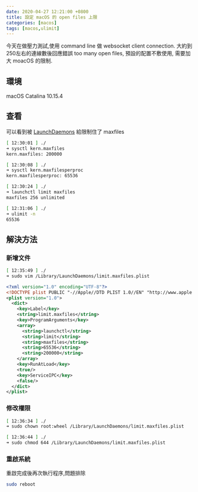 ```yaml
---
date: 2020-04-27 12:21:00 +0800
title: 設定 macOS 的 open files 上限
categories: [macos]
tags: [macos,ulimit]
---
```


今天在做壓力測試,使用 command line 做 websocket client connection.
大約到250左右的連線數後回應錯誤 too many open files, 預設的配置不敷使用, 需要加大 moacOS 的限制.

<!--more-->

## 環境

macOS Catalina 10.15.4

## 查看

可以看到被  [LaunchDaemons](../2020-11-12-what-is-launchd) 給限制住了 maxfiles

```bash
[ 12:30:01 ] ./
➜ sysctl kern.maxfiles
kern.maxfiles: 200000

[ 12:30:08 ] ./
➜ sysctl kern.maxfilesperproc
kern.maxfilesperproc: 65536

[ 12:30:24 ] ./
➜ launchctl limit maxfiles
maxfiles 256 unlimited

[ 12:31:06 ] ./
➜ ulimit -n
65536
```

## 解決方法

### 新增文件

```bash
[ 12:35:49 ] ./
➜ sudo vim /Library/LaunchDaemons/limit.maxfiles.plist
```

```xml
<?xml version="1.0" encoding="UTF-8"?>
<!DOCTYPE plist PUBLIC "-//Apple//DTD PLIST 1.0//EN" "http://www.apple.com/DTDs/PropertyList-1.0.dtd">
<plist version="1.0">
  <dict>
    <key>Label</key>
    <string>limit.maxfiles</string>
    <key>ProgramArguments</key>
    <array>
      <string>launchctl</string>
      <string>limit</string>
      <string>maxfiles</string>
      <string>65536</string>
      <string>200000</string>
    </array>
    <key>RunAtLoad</key>
    <true/>
    <key>ServiceIPC</key>
    <false/>
  </dict>
</plist>

```

### 修改權限

```bash
[ 12:36:34 ] ./
➜ sudo chown root:wheel /Library/LaunchDaemons/limit.maxfiles.plist

[ 12:36:44 ] ./
➜ sudo chmod 644 /Library/LaunchDaemons/limit.maxfiles.plist
```

### 重啟系統

重啟完成後再次執行程序,問題排除

```bash
sudo reboot
```